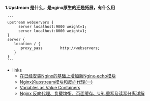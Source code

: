 #### 1.Upstream 是什么，是nginx原生的还是拓展，有什么用
     ```
     upstream webservers {
          server localhost:9000 weight=1;
          server localhost:8000 weight=1;
     }
     server {
        location / {
           proxy_pass        http://webservers;
        }
     }
     ```
* links
  *  [在已经安装Nginx的基础上增加新Nginx-echo模块](https://blog.csdn.net/hb1707/article/details/52510611)
  *  [Nginx的upstream模块和反向代理(一)](http://blog.sina.com.cn/s/blog_70898f3f0100s6uq.html)
  *  [Variables as Value Containers](http://openresty.org/download/agentzh-nginx-tutorials-en.html#01-nginxvariables01)
  *  [Nginx 反向代理、负载均衡、页面缓存、URL重写及读写分离详解](http://blog.51cto.com/freeloda/1288553)
